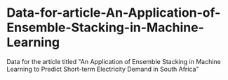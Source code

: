 # Data-for-article-An-Application-of-Ensemble-Stacking-in-Machine-Learning
Data for the article titled "An Application of Ensemble Stacking in Machine Learning to Predict Short-term Electricity Demand in South Africa"
